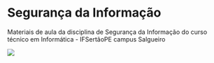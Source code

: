# Segurança da Informação

Materiais de aula da disciplina de Segurança da Informação do curso técnico em Informática - IFSertãoPE campus Salgueiro

<img src="https://tm.ibxk.com.br/2021/12/22/22111514785152.jpg?ims=1120x420"/>
